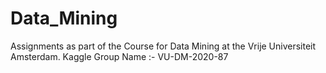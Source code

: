 # Data_Mining
Assignments as part of the Course for Data Mining at the Vrije Universiteit Amsterdam.
Kaggle Group Name :- VU-DM-2020-87
